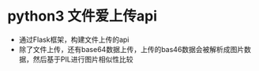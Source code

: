 # python3 文件爱上传api

- 通过Flask框架，构建文件上传的api
- 除了文件上传，还有base64数据上传，上传的bas46数据会被解析成图片数据，然后基于PIL进行图片相似性比较

